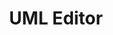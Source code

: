 ---
title: UML Editor
linkTitle: UML Editor
description: "UML 작성도구로써 Activity/Class/Sequence/UseCase Diagram 작성을 지원한다."
url: /egovframe-development/implementation-tool/editor/uml-editor
menu:
  depth:
    weight: 11
    parent: "editor"
    identifier: "uml-editor"
---